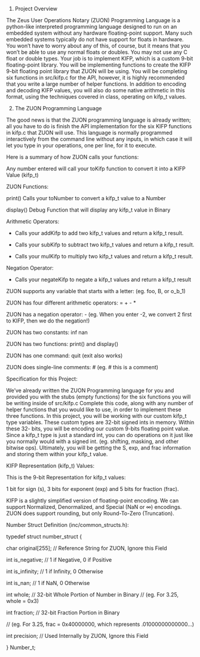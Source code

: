 1. Project Overview

The Zeus User Operations Notary (ZUON) Programming Language is a python-like interpreted
programming language designed to run on an embedded system without any hardware
floating-point support. Many such embedded systems typically do not have support for floats
in hardware. You won’t have to worry about any of this, of course, but it means that you won’t
be able to use any normal floats or doubles. You may not use any C float or double types.
Your job is to implement KIFP, which is a custom 9-bit floating-point library.
You will be implementing functions to create the KIFP 9-bit floating point library that ZUON will
be using. You will be completing six functions in src/kifp.c for the API, however, it is highly
recommended that you write a large number of helper functions.
In addition to encoding and decoding KIFP values, you will also do some native arithmetic in this
format, using the techniques covered in class, operating on kifp_t values.

2. The ZUON Programming Language

The good news is that the ZUON programming language is already written; all you have to do is
finish the API implementation for the six KIFP functions in kifp.c that ZUON will use. This
language is normally programmed interactively from the command line without any inputs, in
which case it will let you type in your operations, one per line, for it to execute.

Here is a summary of how ZUON calls your functions:

Any number entered will call your toKifp function to convert it into a KIFP Value (kifp_t)

ZUON Functions:

print() Calls your toNumber to convert a kifp_t value to a Number

display() Debug Function that will display any kifp_t value in Binary

Arithmetic Operators:

+ Calls your addKifp to add two kifp_t values and return a kifp_t result.

- Calls your subKifp to subtract two kifp_t values and return a kifp_t result.

* Calls your mulKifp to multiply two kifp_t values and return a kifp_t result.

Negation Operator:

- Calls your negateKifp to negate a kifp_t values and return a kifp_t result

ZUON supports any variable that starts with a letter: (eg. foo, B, or o_b_1)

ZUON has four different arithmetic operators: = + - *

ZUON has a negation operator: -
(eg. When you enter -2, we convert 2 first to KIFP, then we do the negation!)

ZUON has two constants: inf nan

ZUON has two functions: print() and display()

ZUON has one command: quit (exit also works)

ZUON does single-line comments: # (eg. # this is a comment)

Specification for this Project:

We’ve already written the ZUON Programming language for you and provided you with the
stubs (empty functions) for the six functions you will be writing inside of src/kifp.c
Complete this code, along with any number of helper functions that you would like to use, in
order to implement these three functions. In this project, you will be working with our custom
kifp_t type variables. These custom types are 32-bit signed ints in memory. Within these 32-
bits, you will be encoding our custom 9-bits floating point value.
Since a kifp_t type is just a standard int, you can do operations on it just like you normally
would with a signed int. (eg. shifting, masking, and other bitwise ops). Ultimately, you will be
getting the S, exp, and frac information and storing them within your kifp_t value.

KIFP Representation (kifp_t) Values:

This is the 9-bit Representation for kifp_t values:

1 bit for sign (s), 3 bits for exponent (exp) and 5 bits for fraction (frac).

KIFP is a slightly simplified version of floating-point encoding. We can support Normalized,
Denormalized, and Special (NaN or ∞) encodings. ZUON does support rounding, but only
Round-To-Zero (Truncation).

Number Struct Definition (inc/common_structs.h):

typedef struct number_struct {

 char original[255]; // Reference String for ZUON, Ignore this Field

 int is_negative; // 1 if Negative, 0 if Positive

 int is_infinity; // 1 if Infinity, 0 Otherwise

 int is_nan; // 1 if NaN, 0 Otherwise

 int whole; // 32-bit Whole Portion of Number in Binary
 // (eg. For 3.25, whole = 0x3)

 int fraction; // 32-bit Fraction Portion in Binary

 // (eg. For 3.25, frac = 0x40000000, which represents .01000000000000...)

 int precision; // Used Internally by ZUON, Ignore this Field

} Number_t;

